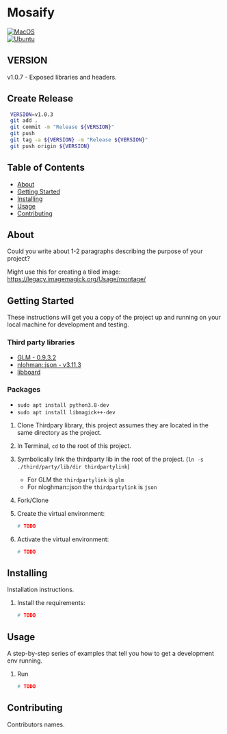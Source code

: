 # Mosaify
[![MacOS](https://github.com/njligames/Mosaify/actions/workflows/macos-platform.yml/badge.svg)](https://github.com/njligames/Mosaify/actions/workflows/macos-platform.yml)  
[![Ubuntu](https://github.com/njligames/Mosaify/actions/workflows/ubuntu-platform.yml/badge.svg)](https://github.com/njligames/Mosaify/actions/workflows/ubuntu-platform.yml)  
## VERSION
v1.0.7 - Exposed libraries and headers.

## Create Release
```bash
 VERSION=v1.0.3
 git add .
 git commit -m "Release ${VERSION}"
 git push
 git tag -a ${VERSION} -m "Release ${VERSION}"
 git push origin ${VERSION}
```

## Table of Contents

 - [About](#about)
 - [Getting Started](#getting_started)
 - [Installing](#installing)
 - [Usage](#usage)
 - [Contributing](#contributing)

## About
Could you write about 1-2 paragraphs describing the purpose of your project? 

Might use this for creating a tiled image: https://legacy.imagemagick.org/Usage/montage/


## Getting Started
These instructions will get you a copy of the project up and running on your local machine for development and testing.

### Third party libraries
* [GLM - 0.9.3.2](https://github.com/icaven/glm/tree/0.9.3.2)
* [nlohman::json - v3.11.3](https://github.com/nlohmann/json/tree/v3.11.3)
* [libboard](https://github.com/c-koi/libboard)
### Packages
 * `sudo apt install python3.8-dev`
 * `sudo apt install libmagick++-dev`

1. Clone Thirdpary library, this project assumes they are located in the same directory as the project.
1. In Terminal, `cd` to the root of this project.
1. Symbolically link the thirdparty lib in the root of the project. (`ln -s ./third/party/lib/dir thirdpartylink`)
    *  For GLM the `thirdpartylink` is `glm`
    *  For nloghman::json the `thirdpartylink` is `json`

1. Fork/Clone

1. Create the virtual environment:

    ```sh
    # TODO
    ```

1. Activate the virtual environment:

    ```sh
    # TODO
    ```

## Installing
Installation instructions.

1. Install the requirements:

    ```sh
    # TODO
    ```
    
## Usage
A step-by-step series of examples that tell you how to get a development env running.
1. Run

    ```sh
    # TODO
    ```

## Contributing
Contributors names.
